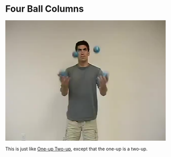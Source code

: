 # Four Ball Columns

![FourBallColumns](/site/videos/poster/fourcolumns.jpg)

This is just like [One-up Two-up](/site/en/one-uptwo-up/README.md), except that the one-up is a two-up.

